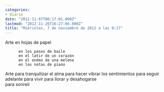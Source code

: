 ```yaml
---
categories:
- diario
date: "2012-11-07T00:17:01.000Z"
lastmod: "2012-11-26T16:27:06.000Z"
title: "Miércoles, 7 de noviembre de 2012 a las 0:17"
---
```


Arte en hojas de papel 

          en los pasos de baile
          en el latir de un corazón
          en el ondeo de una melena
          en las notas de piano
Arte para tranquilizar el alma
          para hacer vibrar los sentimientos
          para seguir adelante
          para vivir
          para llorar y desahogarse          
          para sonreí­r